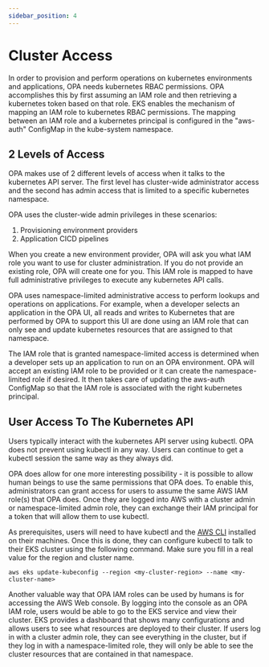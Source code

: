```yaml
---
sidebar_position: 4
---
```


# Cluster Access

In order to provision and perform operations on kubernetes environments and applications, OPA needs kubernetes RBAC permissions. OPA accomplishes this by first assuming an IAM role and then retrieving a kubernetes token based on that role. EKS enables the mechanism of mapping an IAM role to kubernetes RBAC permissions. The mapping between an IAM role and a kubernetes principal is configured in the "aws-auth" ConfigMap in the kube-system namespace.

## 2 Levels of Access

OPA makes use of 2 different levels of access when it talks to the kubernetes API server. The first level has cluster-wide administrator access and the second has admin access that is limited to a specific kubernetes namespace.

OPA uses the cluster-wide admin privileges in these scenarios:
  1. Provisioning environment providers
  1. Application CICD pipelines

When you create a new environment provider, OPA will ask you what IAM role you want to use for cluster administration. If you do not provide an existing role, OPA will create one for you. This IAM role is mapped to have full administrative privileges to execute any kubernetes API calls.

OPA uses namespace-limited administrative access to perform lookups and operations on applications. For example, when a developer selects an application in the OPA UI, all reads and writes to Kubernetes that are performed by OPA to support this UI are done using an IAM role that can only see and update kubernetes resources that are assigned to that namespace.

The IAM role that is granted namespace-limited access is determined when a developer sets up an application to run on an OPA environment. OPA will accept an existing IAM role to be provided or it can create the namespace-limited role if desired. It then takes care of updating the aws-auth ConfigMap so that the IAM role is associated with the right kubernetes principal.

## User Access To The Kubernetes API

Users typically interact with the kubernetes API server using kubectl. OPA does not prevent using kubectl in any way. Users can continue to get a kubectl session the same way as they always did.

OPA does allow for one more interesting possibility - it is possible to allow human beings to use the same permissions that OPA does. To enable this, administrators can grant access for users to assume the same AWS IAM role(s) that OPA does. Once they are logged into AWS with a cluster admin or namespace-limited admin role, they can exchange their IAM principal for a token that will allow them to use kubectl.

As prerequisites, users will need to have kubectl and the [AWS CLI](https://aws.amazon.com/cli/) installed on their machines. Once this is done, they can configure kubectl to talk to their EKS cluster using the following command. Make sure you fill in a real value for the region and cluster name.

```
aws eks update-kubeconfig --region <my-cluster-region> --name <my-cluster-name>
```

Another valuable way that OPA IAM roles can be used by humans is for accessing the AWS Web console. By logging into the console as an OPA IAM role, users would be able to go to the EKS service and view their cluster. EKS provides a dashboard that shows many configurations and allows users to see what resources are deployed to their cluster. If users log in with a cluster admin role, they can see everything in the cluster, but if they log in with a namespace-limited role, they will only be able to see the cluster resources that are contained in that namespace.

